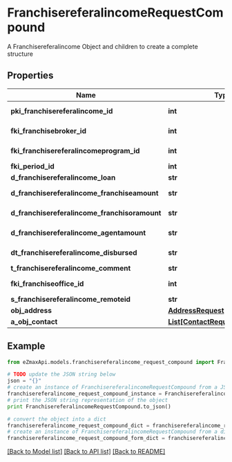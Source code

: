 # FranchisereferalincomeRequestCompound

A Franchisereferalincome Object and children to create a complete structure

## Properties

Name | Type | Description | Notes
------------ | ------------- | ------------- | -------------
**pki_franchisereferalincome_id** | **int** | The unique ID of the Franchisereferalincome | [optional] 
**fki_franchisebroker_id** | **int** | The unique ID of the Franchisebroker | 
**fki_franchisereferalincomeprogram_id** | **int** | The unique ID of the Franchisereferalincomeprogram | 
**fki_period_id** | **int** | The unique ID of the Period | 
**d_franchisereferalincome_loan** | **str** | The loan amount | 
**d_franchisereferalincome_franchiseamount** | **str** | The amount that will be given to the franchise | 
**d_franchisereferalincome_franchisoramount** | **str** | The amount that will be kept by the franchisor | 
**d_franchisereferalincome_agentamount** | **str** | The amount that will be given to the agent | 
**dt_franchisereferalincome_disbursed** | **str** | The date the amounts were disbursed | 
**t_franchisereferalincome_comment** | **str** | Comment about the transaction | 
**fki_franchiseoffice_id** | **int** | The unique ID of the Franchisereoffice | 
**s_franchisereferalincome_remoteid** | **str** |  | 
**obj_address** | [**AddressRequest**](AddressRequest.md) |  | [optional] 
**a_obj_contact** | [**List[ContactRequestCompound]**](ContactRequestCompound.md) |  | 

## Example

```python
from eZmaxApi.models.franchisereferalincome_request_compound import FranchisereferalincomeRequestCompound

# TODO update the JSON string below
json = "{}"
# create an instance of FranchisereferalincomeRequestCompound from a JSON string
franchisereferalincome_request_compound_instance = FranchisereferalincomeRequestCompound.from_json(json)
# print the JSON string representation of the object
print FranchisereferalincomeRequestCompound.to_json()

# convert the object into a dict
franchisereferalincome_request_compound_dict = franchisereferalincome_request_compound_instance.to_dict()
# create an instance of FranchisereferalincomeRequestCompound from a dict
franchisereferalincome_request_compound_form_dict = franchisereferalincome_request_compound.from_dict(franchisereferalincome_request_compound_dict)
```
[[Back to Model list]](../README.md#documentation-for-models) [[Back to API list]](../README.md#documentation-for-api-endpoints) [[Back to README]](../README.md)


